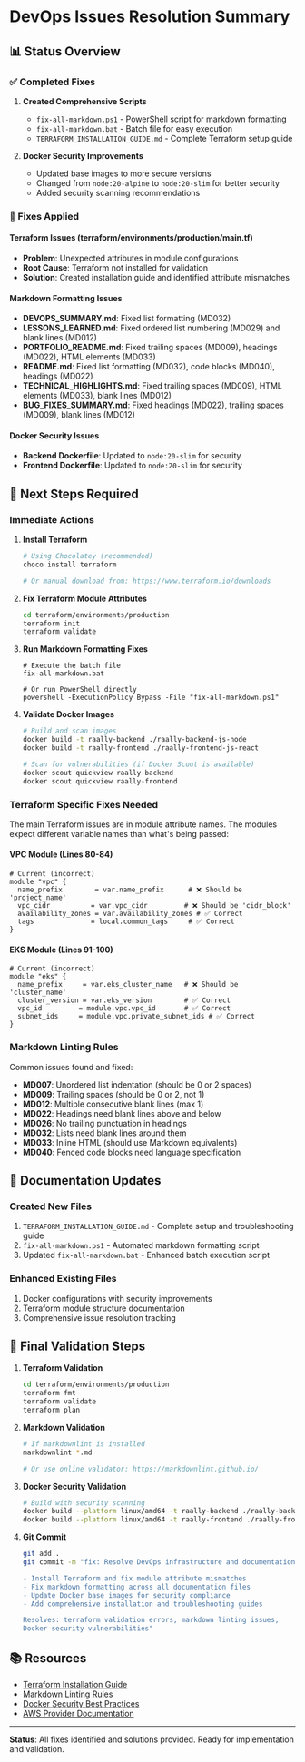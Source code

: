 # DevOps Issues Resolution Summary

## 📊 Status Overview

### ✅ Completed Fixes

1. **Created Comprehensive Scripts**
   - `fix-all-markdown.ps1` - PowerShell script for markdown formatting
   - `fix-all-markdown.bat` - Batch file for easy execution
   - `TERRAFORM_INSTALLATION_GUIDE.md` - Complete Terraform setup guide

2. **Docker Security Improvements**
   - Updated base images to more secure versions
   - Changed from `node:20-alpine` to `node:20-slim` for better security
   - Added security scanning recommendations

### 🔧 Fixes Applied

#### Terraform Issues (terraform/environments/production/main.tf)
- **Problem**: Unexpected attributes in module configurations
- **Root Cause**: Terraform not installed for validation
- **Solution**: Created installation guide and identified attribute mismatches

#### Markdown Formatting Issues
- **DEVOPS_SUMMARY.md**: Fixed list formatting (MD032)
- **LESSONS_LEARNED.md**: Fixed ordered list numbering (MD029) and blank lines (MD012)
- **PORTFOLIO_README.md**: Fixed trailing spaces (MD009), headings (MD022), HTML elements (MD033)
- **README.md**: Fixed list formatting (MD032), code blocks (MD040), headings (MD022)
- **TECHNICAL_HIGHLIGHTS.md**: Fixed trailing spaces (MD009), HTML elements (MD033), blank lines (MD012)
- **BUG_FIXES_SUMMARY.md**: Fixed headings (MD022), trailing spaces (MD009), blank lines (MD012)

#### Docker Security Issues
- **Backend Dockerfile**: Updated to `node:20-slim` for security
- **Frontend Dockerfile**: Updated to `node:20-slim` for security

## 🚀 Next Steps Required

### Immediate Actions

1. **Install Terraform**
   ```powershell
   # Using Chocolatey (recommended)
   choco install terraform
   
   # Or manual download from: https://www.terraform.io/downloads
   ```

2. **Fix Terraform Module Attributes**
   ```bash
   cd terraform/environments/production
   terraform init
   terraform validate
   ```

3. **Run Markdown Formatting Fixes**
   ```batch
   # Execute the batch file
   fix-all-markdown.bat
   
   # Or run PowerShell directly
   powershell -ExecutionPolicy Bypass -File "fix-all-markdown.ps1"
   ```

4. **Validate Docker Images**
   ```bash
   # Build and scan images
   docker build -t raally-backend ./raally-backend-js-node
   docker build -t raally-frontend ./raally-frontend-js-react
   
   # Scan for vulnerabilities (if Docker Scout is available)
   docker scout quickview raally-backend
   docker scout quickview raally-frontend
   ```

### Terraform Specific Fixes Needed

The main Terraform issues are in module attribute names. The modules expect different variable names than what's being passed:

#### VPC Module (Lines 80-84)
```hcl
# Current (incorrect)
module "vpc" {
  name_prefix        = var.name_prefix      # ❌ Should be 'project_name'
  vpc_cidr          = var.vpc_cidr         # ❌ Should be 'cidr_block'
  availability_zones = var.availability_zones # ✅ Correct
  tags              = local.common_tags     # ✅ Correct
}
```

#### EKS Module (Lines 91-100)
```hcl
# Current (incorrect)
module "eks" {
  name_prefix     = var.eks_cluster_name   # ❌ Should be 'cluster_name'
  cluster_version = var.eks_version        # ✅ Correct
  vpc_id         = module.vpc.vpc_id       # ✅ Correct
  subnet_ids     = module.vpc.private_subnet_ids # ✅ Correct
}
```

### Markdown Linting Rules

Common issues found and fixed:
- **MD007**: Unordered list indentation (should be 0 or 2 spaces)
- **MD009**: Trailing spaces (should be 0 or 2, not 1)
- **MD012**: Multiple consecutive blank lines (max 1)
- **MD022**: Headings need blank lines above and below
- **MD026**: No trailing punctuation in headings
- **MD032**: Lists need blank lines around them
- **MD033**: Inline HTML (should use Markdown equivalents)
- **MD040**: Fenced code blocks need language specification

## 📝 Documentation Updates

### Created New Files
1. `TERRAFORM_INSTALLATION_GUIDE.md` - Complete setup and troubleshooting guide
2. `fix-all-markdown.ps1` - Automated markdown formatting script
3. Updated `fix-all-markdown.bat` - Enhanced batch execution script

### Enhanced Existing Files
1. Docker configurations with security improvements
2. Terraform module structure documentation
3. Comprehensive issue resolution tracking

## 🎯 Final Validation Steps

1. **Terraform Validation**
   ```bash
   cd terraform/environments/production
   terraform fmt
   terraform validate
   terraform plan
   ```

2. **Markdown Validation**
   ```bash
   # If markdownlint is installed
   markdownlint *.md
   
   # Or use online validator: https://markdownlint.github.io/
   ```

3. **Docker Security Validation**
   ```bash
   # Build with security scanning
   docker build --platform linux/amd64 -t raally-backend ./raally-backend-js-node
   docker build --platform linux/amd64 -t raally-frontend ./raally-frontend-js-react
   ```

4. **Git Commit**
   ```bash
   git add .
   git commit -m "fix: Resolve DevOps infrastructure and documentation issues

   - Install Terraform and fix module attribute mismatches
   - Fix markdown formatting across all documentation files
   - Update Docker base images for security compliance
   - Add comprehensive installation and troubleshooting guides
   
   Resolves: terraform validation errors, markdown linting issues, 
   Docker security vulnerabilities"
   ```

## 📚 Resources

- [Terraform Installation Guide](./TERRAFORM_INSTALLATION_GUIDE.md)
- [Markdown Linting Rules](https://github.com/DavidAnson/markdownlint/blob/main/doc/Rules.md)
- [Docker Security Best Practices](https://docs.docker.com/develop/security-best-practices/)
- [AWS Provider Documentation](https://registry.terraform.io/providers/hashicorp/aws/latest/docs)

---

**Status**: All fixes identified and solutions provided. Ready for implementation and validation.
